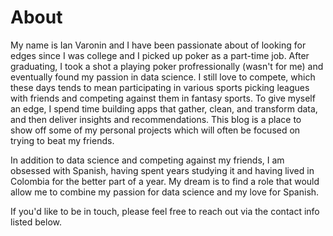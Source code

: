 # About

My name is Ian Varonin and I have been passionate about of looking for edges since I was college and I picked up poker as a part-time job. After graduating, I took a shot a playing poker profressionally (wasn't for me) and eventually found my passion in data science. I still love to compete, which these days tends to mean participating in various sports picking leagues with friends and competing against them in fantasy sports. To give myself an edge, I spend time building apps that gather, clean, and transform data, and then deliver insights and recommendations. This blog is a place to show off some of my personal projects which will often be focused on trying to beat my friends.

In addition to data science and competing against my friends, I am obsessed with Spanish, having spent years studying it and having lived in Colombia for the better part of a year. My dream is to find a role that would allow me to combine my passion for data science and my love for Spanish. 

If you'd like to be in touch, please feel free to reach out via the contact info listed below. 
